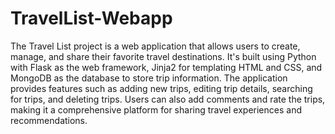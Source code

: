# TravelList-Webapp

The Travel List project is a web application that allows users to create, manage, and share their favorite travel destinations. It's built using Python with Flask as the web framework, Jinja2 for templating HTML and CSS, and MongoDB as the database to store trip information. The application provides features such as adding new trips, editing trip details, searching for trips, and deleting trips. Users can also add comments and rate the trips, making it a comprehensive platform for sharing travel experiences and recommendations.
